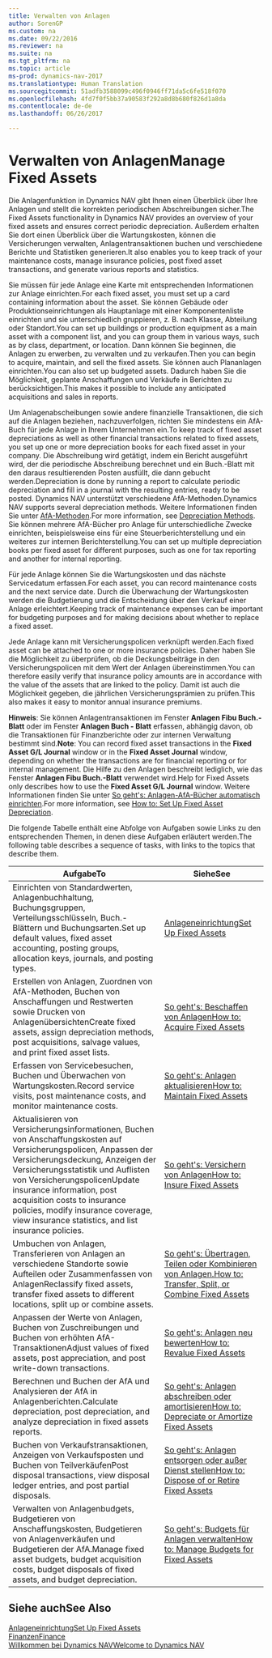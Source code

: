 ```yaml
---
title: Verwalten von Anlagen
author: SorenGP
ms.custom: na
ms.date: 09/22/2016
ms.reviewer: na
ms.suite: na
ms.tgt_pltfrm: na
ms.topic: article
ms-prod: dynamics-nav-2017
ms.translationtype: Human Translation
ms.sourcegitcommit: 51adfb3588099c496f0946ff71da5c6fe518f070
ms.openlocfilehash: 4fd7f0f5bb37a90583f292a8d8b680f826d1a8da
ms.contentlocale: de-de
ms.lasthandoff: 06/26/2017

---
```


# <a name="manage-fixed-assets"></a><span data-ttu-id="979d6-102">Verwalten von Anlagen</span><span class="sxs-lookup"><span data-stu-id="979d6-102">Manage Fixed Assets</span></span>
<span data-ttu-id="979d6-103">Die Anlagenfunktion in Dynamics NAV gibt Ihnen einen Überblick über Ihre Anlagen und stellt die korrekten periodischen Abschreibungen sicher.</span><span class="sxs-lookup"><span data-stu-id="979d6-103">The Fixed Assets functionality in Dynamics NAV provides an overview of your fixed assets and ensures correct periodic depreciation.</span></span> <span data-ttu-id="979d6-104">Außerdem erhalten Sie dort einen Überblick über die Wartungskosten, können die Versicherungen verwalten, Anlagentransaktionen buchen und verschiedene Berichte und Statistiken generieren.</span><span class="sxs-lookup"><span data-stu-id="979d6-104">It also enables you to keep track of your maintenance costs, manage insurance policies, post fixed asset transactions, and generate various reports and statistics.</span></span>

<span data-ttu-id="979d6-105">Sie müssen für jede Anlage eine Karte mit entsprechenden Informationen zur Anlage einrichten.</span><span class="sxs-lookup"><span data-stu-id="979d6-105">For each fixed asset, you must set up a card containing information about the asset.</span></span> <span data-ttu-id="979d6-106">Sie können Gebäude oder Produktionseinrichtungen als Hauptanlage mit einer Komponentenliste einrichten und sie unterschiedlich gruppieren, z. B. nach Klasse, Abteilung oder Standort.</span><span class="sxs-lookup"><span data-stu-id="979d6-106">You can set up buildings or production equipment as a main asset with a component list, and you can group them in various ways, such as by class, department, or location.</span></span> <span data-ttu-id="979d6-107">Dann können Sie beginnen, die Anlagen zu erwerben, zu verwalten und zu verkaufen.</span><span class="sxs-lookup"><span data-stu-id="979d6-107">Then you can begin to acquire, maintain, and sell the fixed assets.</span></span> <span data-ttu-id="979d6-108">Sie können auch Plananlagen einrichten.</span><span class="sxs-lookup"><span data-stu-id="979d6-108">You can also set up budgeted assets.</span></span> <span data-ttu-id="979d6-109">Dadurch haben Sie die Möglichkeit, geplante Anschaffungen und Verkäufe in Berichten zu berücksichtigen.</span><span class="sxs-lookup"><span data-stu-id="979d6-109">This makes it possible to include any anticipated acquisitions and sales in reports.</span></span>

<span data-ttu-id="979d6-110">Um Anlagenabscheibungen sowie andere finanzielle Transaktionen, die sich auf die Anlagen beziehen, nachzuverfolgen, richten Sie mindestens ein AfA-Buch für jede Anlage in Ihrem Unternehmen ein.</span><span class="sxs-lookup"><span data-stu-id="979d6-110">To keep track of fixed asset depreciations as well as other financial transactions related to fixed assets, you set up one or more depreciation books for each fixed asset in your company.</span></span> <span data-ttu-id="979d6-111">Die Abschreibung wird getätigt, indem ein Bericht ausgeführt wird, der die periodische Abschreibung berechnet und ein Buch.-Blatt mit den daraus resultierenden Posten ausfüllt, die dann gebucht werden.</span><span class="sxs-lookup"><span data-stu-id="979d6-111">Depreciation is done by running a report to calculate periodic depreciation and fill in a journal with the resulting entries, ready to be posted.</span></span> <span data-ttu-id="979d6-112">Dynamics NAV unterstützt verschiedene AfA-Methoden.</span><span class="sxs-lookup"><span data-stu-id="979d6-112">Dynamics NAV supports several depreciation methods.</span></span> <span data-ttu-id="979d6-113">Weitere Informationen finden Sie unter [AfA-Methoden](fa-depreciation-methods.md).</span><span class="sxs-lookup"><span data-stu-id="979d6-113">For more information, see [Depreciation Methods](fa-depreciation-methods.md).</span></span> <span data-ttu-id="979d6-114">Sie können mehrere AfA-Bücher pro Anlage für unterschiedliche Zwecke einrichten, beispielsweise eins für eine Steuerberichterstellung und ein weiteres zur internen Berichterstellung.</span><span class="sxs-lookup"><span data-stu-id="979d6-114">You can set up multiple depreciation books per fixed asset for different purposes, such as one for tax reporting and another for internal reporting.</span></span>

<span data-ttu-id="979d6-115">Für jede Anlage können Sie die Wartungskosten und das nächste Servicedatum erfassen.</span><span class="sxs-lookup"><span data-stu-id="979d6-115">For each asset, you can record maintenance costs and the next service date.</span></span> <span data-ttu-id="979d6-116">Durch die Überwachung der Wartungskosten werden die Budgetierung und die Entscheidung über den Verkauf einer Anlage erleichtert.</span><span class="sxs-lookup"><span data-stu-id="979d6-116">Keeping track of maintenance expenses can be important for budgeting purposes and for making decisions about whether to replace a fixed asset.</span></span>

<span data-ttu-id="979d6-117">Jede Anlage kann mit Versicherungspolicen verknüpft werden.</span><span class="sxs-lookup"><span data-stu-id="979d6-117">Each fixed asset can be attached to one or more insurance policies.</span></span> <span data-ttu-id="979d6-118">Daher haben Sie die Möglichkeit zu überprüfen, ob die Deckungsbeiträge in den Versicherungspolicen mit dem Wert der Anlagen übereinstimmen.</span><span class="sxs-lookup"><span data-stu-id="979d6-118">You can therefore easily verify that insurance policy amounts are in accordance with the value of the assets that are linked to the policy.</span></span> <span data-ttu-id="979d6-119">Damit ist auch die Möglichkeit gegeben, die jährlichen Versicherungsprämien zu prüfen.</span><span class="sxs-lookup"><span data-stu-id="979d6-119">This also makes it easy to monitor annual insurance premiums.</span></span>

<span data-ttu-id="979d6-120">**Hinweis**: Sie können Anlagentransaktionen im Fenster **Anlagen Fibu Buch.-Blatt** oder im Fenster **Anlagen Buch - Blatt** erfassen, abhängig davon, ob die Transaktionen für Finanzberichte oder zur internen Verwaltung bestimmt sind.</span><span class="sxs-lookup"><span data-stu-id="979d6-120">**Note**: You can record fixed asset transactions in the **Fixed Asset G/L Journal** window or in the **Fixed Asset Journal** window, depending on whether the transactions are for financial reporting or for internal management.</span></span> <span data-ttu-id="979d6-121">Die Hilfe zu den Anlagen beschreibt lediglich, wie das Fenster **Anlagen Fibu Buch.-Blatt** verwendet wird.</span><span class="sxs-lookup"><span data-stu-id="979d6-121">Help for Fixed Assets only describes how to use the **Fixed Asset G/L Journal** window.</span></span> <span data-ttu-id="979d6-122">Weitere Informationen finden Sie unter [So geht's: Anlagen-AfA-Bücher automatisch einrichten](fa-how-setup-depreciation.md).</span><span class="sxs-lookup"><span data-stu-id="979d6-122">For more information, see [How to: Set Up Fixed Asset Depreciation](fa-how-setup-depreciation.md).</span></span>

<span data-ttu-id="979d6-123">Die folgende Tabelle enthält eine Abfolge von Aufgaben sowie Links zu den entsprechenden Themen, in denen diese Aufgaben erläutert werden.</span><span class="sxs-lookup"><span data-stu-id="979d6-123">The following table describes a sequence of tasks, with links to the topics that describe them.</span></span>

| <span data-ttu-id="979d6-124">Aufgabe</span><span class="sxs-lookup"><span data-stu-id="979d6-124">To</span></span> | <span data-ttu-id="979d6-125">Siehe</span><span class="sxs-lookup"><span data-stu-id="979d6-125">See</span></span> |
|----|-----|
|<span data-ttu-id="979d6-126">Einrichten von Standardwerten, Anlagenbuchhaltung, Buchungsgruppen, Verteilungsschlüsseln, Buch.-Blättern und Buchungsarten.</span><span class="sxs-lookup"><span data-stu-id="979d6-126">Set up default values, fixed asset accounting, posting groups, allocation keys, journals, and posting types.</span></span>|[<span data-ttu-id="979d6-127">Anlageneinrichtung</span><span class="sxs-lookup"><span data-stu-id="979d6-127">Set Up Fixed Assets</span></span>](fa-setup.md)|
|<span data-ttu-id="979d6-128">Erstellen von Anlagen, Zuordnen von AfA-Methoden, Buchen von Anschaffungen und Restwerten sowie Drucken von Anlagenübersichten</span><span class="sxs-lookup"><span data-stu-id="979d6-128">Create fixed assets, assign depreciation methods, post acquisitions, salvage values, and print fixed asset lists.</span></span>|[<span data-ttu-id="979d6-129">So geht's: Beschaffen von Anlagen</span><span class="sxs-lookup"><span data-stu-id="979d6-129">How to: Acquire Fixed Assets</span></span>](fa-how-acquire.md)|
|<span data-ttu-id="979d6-130">Erfassen von Servicebesuchen, Buchen und Überwachen von Wartungskosten.</span><span class="sxs-lookup"><span data-stu-id="979d6-130">Record service visits, post maintenance costs, and monitor maintenance costs.</span></span>|[<span data-ttu-id="979d6-131">So geht's: Anlagen aktualisieren</span><span class="sxs-lookup"><span data-stu-id="979d6-131">How to: Maintain Fixed Assets</span></span>](fa-how-maintain.md)|
|<span data-ttu-id="979d6-132">Aktualisieren von Versicherungsinformationen, Buchen von Anschaffungskosten auf Versicherungspolicen, Anpassen der Versicherungsdeckung, Anzeigen der Versicherungsstatistik und Auflisten von Versicherungspolicen</span><span class="sxs-lookup"><span data-stu-id="979d6-132">Update insurance information, post acquisition costs to insurance policies, modify insurance coverage, view insurance statistics, and list insurance policies.</span></span>|[<span data-ttu-id="979d6-133">So geht's: Versichern von Anlagen</span><span class="sxs-lookup"><span data-stu-id="979d6-133">How to: Insure Fixed Assets</span></span>](fa-how-insure.md)|
|<span data-ttu-id="979d6-134">Umbuchen von Anlagen, Transferieren von Anlagen an verschiedene Standorte sowie Aufteilen oder Zusammenfassen von Anlagen</span><span class="sxs-lookup"><span data-stu-id="979d6-134">Reclassify fixed assets, transfer fixed assets to different locations, split up or combine assets.</span></span>|[<span data-ttu-id="979d6-135">So geht's: Übertragen, Teilen oder Kombinieren von Anlagen.</span><span class="sxs-lookup"><span data-stu-id="979d6-135">How to: Transfer, Split, or Combine Fixed Assets</span></span>](fa-how-trans-split-combine.md)|
|<span data-ttu-id="979d6-136">Anpassen der Werte von Anlagen, Buchen von Zuschreibungen und Buchen von erhöhten AfA-Transaktionen</span><span class="sxs-lookup"><span data-stu-id="979d6-136">Adjust values of fixed assets, post appreciation, and post write-down transactions.</span></span>|[<span data-ttu-id="979d6-137">So geht's: Anlagen neu bewerten</span><span class="sxs-lookup"><span data-stu-id="979d6-137">How to: Revalue Fixed Assets</span></span>](fa-how-revalue.md)|
|<span data-ttu-id="979d6-138">Berechnen und Buchen der AfA und Analysieren der AfA in Anlagenberichten.</span><span class="sxs-lookup"><span data-stu-id="979d6-138">Calculate depreciation, post depreciation, and  analyze depreciation in fixed assets reports.</span></span>|[<span data-ttu-id="979d6-139">So geht's: Anlagen abschreiben oder amortisieren</span><span class="sxs-lookup"><span data-stu-id="979d6-139">How to: Depreciate or Amortize Fixed Assets</span></span>](fa-how-depreciate-amortize.md)|
|<span data-ttu-id="979d6-140">Buchen von Verkaufstransaktionen, Anzeigen von Verkaufsposten und Buchen von Teilverkäufen</span><span class="sxs-lookup"><span data-stu-id="979d6-140">Post disposal transactions, view disposal ledger entries, and post partial disposals.</span></span>|[<span data-ttu-id="979d6-141">So geht's: Anlagen entsorgen oder außer Dienst stellen</span><span class="sxs-lookup"><span data-stu-id="979d6-141">How to: Dispose of or Retire Fixed Assets</span></span>](fa-how-dispose-retire.md)||
|<span data-ttu-id="979d6-142">Verwalten von Anlagenbudgets, Budgetieren von Anschaffungskosten, Budgetieren von Anlagenverkäufen und Budgetieren der AfA.</span><span class="sxs-lookup"><span data-stu-id="979d6-142">Manage fixed asset budgets, budget acquisition costs, budget disposals of fixed assets, and budget depreciation.</span></span>|[<span data-ttu-id="979d6-143">So geht's: Budgets für Anlagen verwalten</span><span class="sxs-lookup"><span data-stu-id="979d6-143">How to: Manage Budgets for Fixed Assets</span></span>](fa-how-manage-budgets.md)|

## <a name="see-also"></a><span data-ttu-id="979d6-144">Siehe auch</span><span class="sxs-lookup"><span data-stu-id="979d6-144">See Also</span></span>
[<span data-ttu-id="979d6-145">Anlageneinrichtung</span><span class="sxs-lookup"><span data-stu-id="979d6-145">Set Up Fixed Assets</span></span>](fa-setup.md)  
[<span data-ttu-id="979d6-146">Finanzen</span><span class="sxs-lookup"><span data-stu-id="979d6-146">Finance</span></span>](finance-setup.md)  
[<span data-ttu-id="979d6-147">Willkommen bei Dynamics NAV</span><span class="sxs-lookup"><span data-stu-id="979d6-147">Welcome to Dynamics NAV</span></span>](across-get-started.md)

